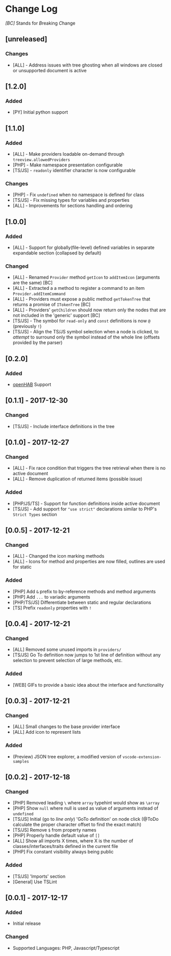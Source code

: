 # Change Log

_[BC]_ Stands for *B*reaking *C*hange

## [unreleased]

### Changes

- [ALL] - Address issues with tree ghosting when all windows are closed or unsupported document is active

## [1.2.0]

### Added

- [PY] Initial python support

## [1.1.0]

### Added

- [ALL] - Make providers loadable on-demand through `treeview.allowedProviders`
- [PHP] - Make namespace presentation configurable
- [TS/JS] - `readonly` identifier character is now configurable

### Changes

- [PHP] - Fix `undefined` when no namespace is defined for class
- [TS/JS] - Fix missing types for variables and properties
- [ALL] - Improvements for sections handling and ordering

## [1.0.0]

### Added

- [ALL] - Support for globally(file-level) defined variables in separate
 expandable section (collapsed by default)

### Changed

- [ALL] - Renamed `Provider` method `getIcon` to `addItemIcon` (arguments are
 the same) [BC]
- [ALL] - Extracted a a method to register a command to an item
 `Provider.addItemCommand`
- [ALL] - Providers must expose a public method `getTokenTree` that returns
 a promise of `ITokenTree` [BC]
- [ALL] - Providers' `getChildren` should now return only the nodes that
 are not included in the 'generic' support [BC]
- [TS/JS] - The symbol for `read-only` and `const` definitions is now `@`
 (previously `!`)
- [TS/JS] - Align the TS/JS symbol selection when a node is clicked, to *attempt* to surround only the symbol instead of the whole line (offsets provided by the parser)

## [0.2.0]

### Added

- [openHAB](http://www.openhab.org/) Support

## [0.1.1] - 2017-12-30

### Changed

- [TS/JS] - Include interface definitions in the tree

## [0.1.0] - 2017-12-27

### Changed

- [ALL] - Fix race condition that triggers the tree retrieval when there is no active document
- [ALL] - Remove duplication of returned items (possible issue)

### Added

- [PHP/JS/TS] - Support for function definitions inside active document
- [TS/JS] - Add support for `"use strict"` declarations similar to PHP's `Strict Types` section

## [0.0.5] - 2017-12-21

### Changed

- [ALL] - Changed the icon marking methods
- [ALL] - Icons for method and properties are now filled, outlines are used for static

### Added

- [PHP] Add `&` prefix to by-reference methods and method arguments
- [PHP] Add `...` to variadic arguments
- [PHP/TS/JS] Differentiate between static and regular declarations
- [TS] Prefix `readonly` properties with `!`

## [0.0.4] - 2017-12-21

### Changed

- [ALL] Removed some unused imports in `providers/`
- [TS/JS] Go To definition now jumps to 1st line of definition without any selection to prevent selection of large methods, etc.

### Added

- [WEB] GIFs to provide a basic idea about the interface and functionality

## [0.0.3] - 2017-12-21

### Changed

- [ALL] Small changes to the base provider interface
- [ALL] Add icon to represent lists

### Added

- (Preview) JSON tree explorer, a modified version of `vscode-extension-samples`

## [0.0.2] - 2017-12-18

### Changed

- [PHP] Removed leading `\` where `array` typehint would show as `\array`
- [PHP] Show `null` where null is used as value of arguments instead of `undefined`
- [TS/JS] Initial (go to _line only_) 'GoTo definition' on node click (@ToDo calculate the proper character offset to find the exact match)
- [TS/JS] Remove `$` from property names
- [PHP] Properly handle default value of `[]`
- [ALL] Show all imports X times, where X is the number of classes/interfaces/traits defined in the current file
- [PHP] Fix constant visibility always being public

### Added

- [TS/JS] 'Imports' section
- [General] Use TSLint

## [0.0.1] - 2017-12-17

### Added

- Initial release

### Changed

- Supported Languages: PHP, Javascript/Typescript
